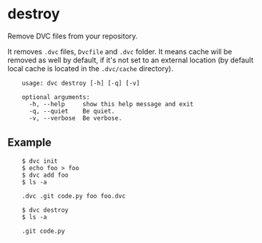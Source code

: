 # destroy

Remove DVC files from your repository.

It removes `.dvc` files, `Dvcfile` and `.dvc` folder. It means cache will be
removed as well by default, if it's not set to an external location (by
default local cache is located in the `.dvc/cache` directory).

```usage
    usage: dvc destroy [-h] [-q] [-v]

    optional arguments:
      -h, --help     show this help message and exit
      -q, --quiet    Be quiet.
      -v, --verbose  Be verbose.
```

## Example

```dvc
    $ dvc init
    $ echo foo > foo
    $ dvc add foo
    $ ls -a

    .dvc .git code.py foo foo.dvc

    $ dvc destroy
    $ ls -a

    .git code.py
```
